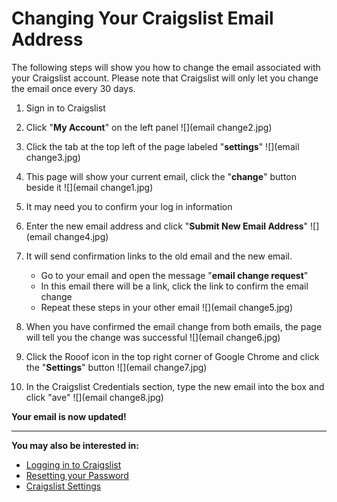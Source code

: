 # Changing Your Craigslist Email Address

The following steps will show you how to change the email associated with your Craigslist account. Please note that Craigslist will only let you change the email once every 30 days.
1. Sign in to Craigslist
2. Click "**My Account**" on the left panel
![](email change2.jpg)<br>

3. Click the tab at the top left of the page labeled "**settings**"
![](email change3.jpg)<br>

4. This page will show your current email, click the "**change**" button beside it
![](email change1.jpg)<br>

5. It may need you to confirm your log in information
6. Enter the new email address and click "**Submit New Email Address**"
![](email change4.jpg)<br>

7. It will send confirmation links to the old email and the new email.
    - Go to your email and open the message "**email change request**"
    - In this email there will be a link, click the link to confirm the email change
    - Repeat these steps in your other email
![](email change5.jpg)<br>

8. When you have confirmed the email change from both emails, the page will tell you the change was successful
![](email change6.jpg)<br>

9. Click the Rooof icon in the top right corner of Google Chrome and click the "**Settings**" button
![](email change7.jpg)<br>

10. In the  Craigslist Credentials section, type the new email into the box and click "ave"
![](email change8.jpg)

**Your email is now updated!**

---
**You may also be interested in:**
- [Logging in to Craigslist](http://docs.rooof.com/loginto_craigslist_md.html)
- [Resetting your Password](http://docs.rooof.com/resetcraigslist_password_md.html)
- [Craigslist Settings](http://docs.rooof.com/craigslistsetting_md.html)